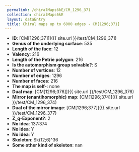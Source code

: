 ```yaml
--- 
 permalink: /chiralMaps6kE/CM_1296_371 
 collection: chiralMaps6kE
 layout: dataEntry
 title: Chiral maps up to 6000 edges - CM[1296;371]
---
```


- **ID**: [CM[1296;371]]({{ site.url }}/test/CM_1296_371)
- **Genus of the underlying surface**: 535
- **Length of the face**: 12
- **Valency**: 216
- **Length of the Petrie polygon**: 216
- **Is the automorphism group solvable?**: S
- **Number of vertices**: 12
- **Number of edges**: 1296
- **Number of faces**: 216
- **The map is self-**: none
- **Dual map**: [CM[1296;376]]({{ site.url }}/test/CM_1296_376)
- **Mirror (enantihomorphic) map**: [CM[1296;374]]({{ site.url }}/test/CM_1296_374)
- **Dual of the mirror image**: [CM[1296;377]]({{ site.url }}/test/CM_1296_377)
- **Z_q-Exponent?**: 2
- **No idea**:  137:374
- **No idea**: Y
- **No idea**: Y
- **Skeleton**: Sk(12;6)^36
- **Some other kind of skeleton**: nan
